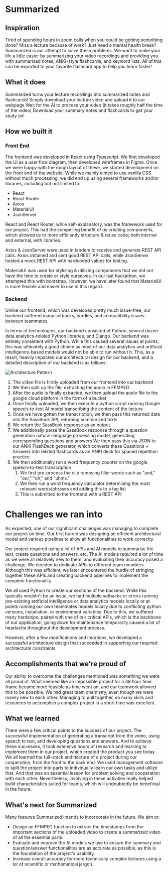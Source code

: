 # Summarized

## Inspiration

Tired of spending hours in zoom calls when you could be getting something done? Miss a lecture because of work? Just need a mental health break? Summarized is our attempt to solve these problems. We want to make your life a little easier by summarizing your video recordings and providing you with summarised notes, ANKI-style flashcards, and keyword lists. All of this can be exported to your favorite flashcard app to help you learn faster!

## What it does

Summarized turns your lecture recordings into summarized notes and flashcards!
Simply download your lecture video and upload it to our webpage
Wait for the AI to process your video (it takes roughly half the time of the video)
Download your summary notes and flashcards to get your study on!

## How we built it

### Front End

The frontend was developed in React using Typescript. We first developed the UI as a user flow diagram, then developed wireframes in Figma. Once we were happy with the rough layout of these, we started development on the front end of the website. While we mainly aimed to use vanilla CSS without much processing, we did end up using several frameworks and/or libraries, including but not limited to:

- React
- React Router
- Axios
- MaterialUI
- JsonServer

React and React Router, while self-explanatory, was the framework used for our project. This had the compelling benefit of us creating components, which allowed us to more efficiently structure & reuse code; both internal and external, with libraries.

Axios & JsonServer were used in tandem to receive and generate REST API calls. Axios obtained and sent good REST API calls, while JsonServer hosted a mock REST API with hardcoded values for testing.

MaterialUI was used for stylizing & utilizing components that we did not have the time to create or style ourselves. In our last hackathon, we attempted this with bootstrap. However, we have later found that MaterialUI is more flexible and easier to use in this regard.

### Backend

Unlike our frontend, which was developed pretty much issue-free, our backend suffered many setbacks, hurdles, and compatibility issues between teammates.

In terms of technologies, our backend consisted of Python, several dozen data analytics-related Python libraries, and Django. Our backend was entirely consistent with Python. While this caused several issues at points, this was ultimately a good choice as most of our data analytics and artificial intelligence-based models would not be able to run without it. This, as a result, heavily impacted our architectural design for our backend, and a detailed description of our backend is as follows:

![Architecture Pattern](https://i.imgur.com/b6QUqd7.png)

1. The video file is firstly uploaded from our frontend into our backend
2. We then split up the file, extracting the audio in FFMPEG
3. After the audio is finally extracted, we then upload the audio file to the google cloud platform in the form of a bucket
4. Once finally uploaded, we then execute a python script running Google speech-to-text AI model transcribing the content of the lecture
5. Once we have gotten the transcription, we then pass this returned data into the SassBook API, returning summarized texts
6. We return the SassBook response as an output
7. We additionally parse the SassBook response through a question generation natural-language processing model, generating corresponding questions and answers
   We then pass this via JSON to our ANKI FlashDeck generator, which converts these Questions + Answers into related flashcards as an ANKI deck for spaced repetition practice
8. We then additionally run a word frequency counter on the google speech-to-text transcription
   1. We first pre-process the clip removing filler words such as "and," "our," "uh," and "uhms."
   2. We then run a word frequency calculator determining the most relevant words/phrases and adding this to a tag list
   3. This is submitted to the frontend with a REST API

# Challenges we ran into

As expected, one of our significant challenges was managing to complete our project on time. Our first hurdle was designing an efficient architectural model and various pipelines to allow all functionalities to work correctly.

Our project required using a lot of APIs and AI models to summarise the text, create questions and answers, etc. The AI models required a lot of time as we were all relatively new to them, and evaluating their accuracy posed a challenge. We decided to dedicate APIs to different team members. Although this was efficient, we later encountered the hurdle of stringing together these APIs and creating backend pipelines to implement the complete functionality.

We all used Python to create our sections of the backend. While this typically wouldn't be an issue, we had multiple setbacks or errors running pre-existing artificial intelligence or data analytics models locally or at points running our own teammates models locally due to conflicting python versions, installation, or environment variables. Due to this, we suffered many hardships; paired with one of our critical APIs, which is the backbone of our application, going down for maintenance temporarily caused a lot of heartache throughout the development process.

However, after a few modifications and iterations, we developed a successful architecture design that succeeded in supporting our required architectural constraints.

## Accomplishments that we're proud of

Our ability to overcome the challenges mentioned was something we were all proud of. What seemed like an impossible project for a 39 hour time frame became more feasible as time went on, and our teamwork allowed this to be possible. We had great team chemistry, even though we were mainly new to each other. Managing to pull together, so many skills and resources to accomplish a complex project in a short time was excellent.

## What we learned

There were a few critical points to the success of our project. The successful implementation of generating a transcript from the video, using speech to text, and developing questions and answers. And to achieve these successes, it took extensive hours of research and learning to implement them in our project, which created the product you see today.
We all learned the full-stack architecture of a project during our cooperation, from the front to the back end. We used management software to split the project into parts to individually learn our own tasks and utilize that. And that was an essential lesson for problem solving and cooperation with each other. Nevertheless, involving in these activities really helped build characteristics suited for teams, which will undoubtedly be beneficial in the future.

## What's next for Summarized

Many features Summarized intends to incorporate in the future. We aim to:

- Design an FFMPEG function to extract the timestamps from the important sections of the uploaded video to create a summarized video of all the essential parts.
- Evaluate and improve the AI models we use to ensure the summary and question/answer functionalities are as accurate as possible, as this is the foundation of the project's usability.
- Increase overall accuracy for more technically complex lectures using a lot of scientific or mathematical jargon.
